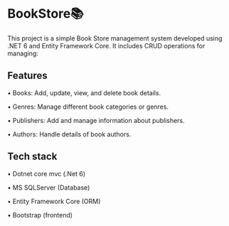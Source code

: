 # BookStore📚
This project is a simple Book Store management system developed using .NET 6 and Entity Framework Core. 
It includes CRUD operations for managing:

## Features
  • Books: Add, update, view, and delete book details.

  • Genres: Manage different book categories or genres.

  • Publishers: Add and manage information about publishers.

  • Authors: Handle details of book authors.

## Tech stack
  • Dotnet core mvc (.Net 6)
  
  • MS SQLServer (Database)
  
  • Entity Framework Core (ORM)
  
  • Bootstrap (frontend)
